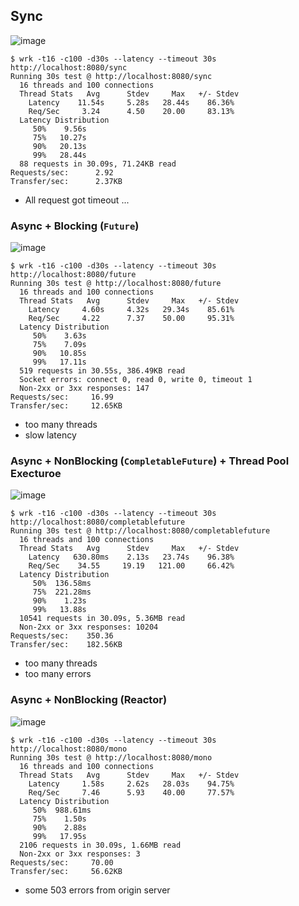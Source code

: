 ## Sync

![image](https://user-images.githubusercontent.com/106908/55135657-aa2ff480-516f-11e9-9614-3fb248ee4476.png)


```
$ wrk -t16 -c100 -d30s --latency --timeout 30s http://localhost:8080/sync 
Running 30s test @ http://localhost:8080/sync
  16 threads and 100 connections
  Thread Stats   Avg      Stdev     Max   +/- Stdev
    Latency    11.54s     5.28s   28.44s    86.36%
    Req/Sec     3.24      4.50    20.00     83.13%
  Latency Distribution
     50%    9.56s 
     75%   10.27s 
     90%   20.13s 
     99%   28.44s 
  88 requests in 30.09s, 71.24KB read
Requests/sec:      2.92
Transfer/sec:      2.37KB
```

* All request got timeout ...

### Async + Blocking (`Future`)

![image](https://user-images.githubusercontent.com/106908/55135762-ecf1cc80-516f-11e9-9a9b-c7f8982a2cd6.png)

```
$ wrk -t16 -c100 -d30s --latency --timeout 30s http://localhost:8080/future  
Running 30s test @ http://localhost:8080/future
  16 threads and 100 connections
  Thread Stats   Avg      Stdev     Max   +/- Stdev
    Latency     4.60s     4.32s   29.34s    85.61%
    Req/Sec     4.22      7.37    50.00     95.31%
  Latency Distribution
     50%    3.63s 
     75%    7.09s 
     90%   10.85s 
     99%   17.11s 
  519 requests in 30.55s, 386.49KB read
  Socket errors: connect 0, read 0, write 0, timeout 1
  Non-2xx or 3xx responses: 147
Requests/sec:     16.99
Transfer/sec:     12.65KB
```

* too many threads
* slow latency

### Async + NonBlocking (`CompletableFuture`) + Thread Pool Execturoe

![image](https://user-images.githubusercontent.com/106908/55135915-4bb74600-5170-11e9-98cc-f7dce9914594.png)

```
$ wrk -t16 -c100 -d30s --latency --timeout 30s http://localhost:8080/completablefuture
Running 30s test @ http://localhost:8080/completablefuture
  16 threads and 100 connections
  Thread Stats   Avg      Stdev     Max   +/- Stdev
    Latency   630.80ms    2.13s   23.74s    96.38%
    Req/Sec    34.55     19.19   121.00     66.42%
  Latency Distribution
     50%  136.58ms
     75%  221.28ms
     90%    1.23s 
     99%   13.88s 
  10541 requests in 30.09s, 5.36MB read
  Non-2xx or 3xx responses: 10204
Requests/sec:    350.36
Transfer/sec:    182.56KB
```

* too many threads
* too many errors

### Async + NonBlocking (Reactor)

![image](https://user-images.githubusercontent.com/106908/55136006-8faa4b00-5170-11e9-89f3-0a74c5410656.png)

```
$ wrk -t16 -c100 -d30s --latency --timeout 30s http://localhost:8080/mono
Running 30s test @ http://localhost:8080/mono
  16 threads and 100 connections
  Thread Stats   Avg      Stdev     Max   +/- Stdev
    Latency     1.58s     2.62s   28.03s    94.75%
    Req/Sec     7.46      5.93    40.00     77.57%
  Latency Distribution
     50%  988.61ms
     75%    1.50s 
     90%    2.88s 
     99%   17.95s 
  2106 requests in 30.09s, 1.66MB read
  Non-2xx or 3xx responses: 3
Requests/sec:     70.00
Transfer/sec:     56.62KB
```

* some 503 errors from origin server
